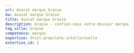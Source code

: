 ```yaml
---
url: Avocat marque Grasse
kw: Avocat marque Grasse
title: Avocat marque Grasse
description: Grasse - confiez-nous votre dossier marque
tag_ville: Grasse
competence: marque
expertise: droit-propriete-intellectuelle
extertise_id: 2
---
```

